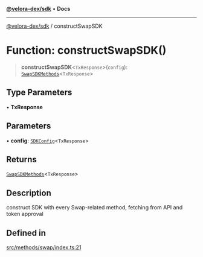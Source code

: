 [**@velora-dex/sdk**](../README.md) • **Docs**

***

[@velora-dex/sdk](../globals.md) / constructSwapSDK

# Function: constructSwapSDK()

> **constructSwapSDK**\<`TxResponse`\>(`config`): [`SwapSDKMethods`](../type-aliases/SwapSDKMethods.md)\<`TxResponse`\>

## Type Parameters

• **TxResponse**

## Parameters

• **config**: [`SDKConfig`](../type-aliases/SDKConfig.md)\<`TxResponse`\>

## Returns

[`SwapSDKMethods`](../type-aliases/SwapSDKMethods.md)\<`TxResponse`\>

## Description

construct SDK with every Swap-related method, fetching from API and token approval

## Defined in

[src/methods/swap/index.ts:21](https://github.com/VeloraDEX/paraswap-sdk/blob/feat/velora/src/methods/swap/index.ts#L21)
